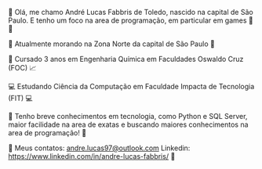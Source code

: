 :wave:  Olá, me chamo André Lucas Fabbris de Toledo, nascido na capital de São Paulo.
E tenho um foco na area de programação, em particular em games :facepunch::space_invader:

:city_sunset: Atualmente morando na Zona Norte da capital de São Paulo :city_sunset:

:microscope: Cursado 3 anos em Engenharia Química em Faculdades Oswaldo Cruz (FOC) :chart_with_upwards_trend:

:computer: Estudando Ciência da Computação em Faculdade Impacta de Tecnologia (FIT) :computer:

:bookmark_tabs: Tenho breve conhecimentos em tecnologia, como Python e SQL Server, maior facilidade na area de exatas e buscando maiores conhecimentos na area de programação! :bookmark_tabs:

:speech_balloon: Meus contatos: andre.lucas97@outlook.com Linkedin: https://www.linkedin.com/in/andre-lucas-fabbris/ :speech_balloon:
